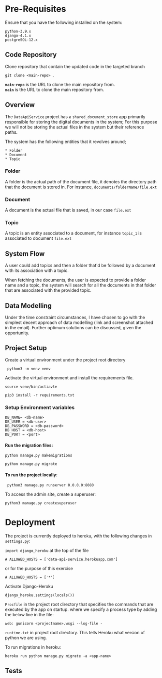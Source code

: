 # Pre-Requisites
Ensure that you have the following installed on the system:
```
python-3.9.x
django-4.1.x
postgreSQL-12.x
```

## Code Repository
Clone repository that contain the updated code in the targeted branch
```
git clone <main-repo> .
```

**`main-repo`** is the URL to clone the main repository from.  
**`main`** is the URL to clone the main repository from.

## Overview

The `DataApiService` project has a `shared_document_store` app primarily 
responsible for storing the digital documents in the system; For this purpose
we will not be storing the actual files in the system but their reference paths.

The system has the following entities that it revolves around;
```
* Folder
* Document
* Topic
```

### Folder

A folder is the actual path of the document file, it denotes the directory path
that the document is stored in. For instance, ``documents/folderName/file.ext``

### Document

A document is the actual file that is saved, in our case ``file.ext``

### Topic

A topic is an entity associated to a document, for instance ``topic_1`` is
associated to document ``file.ext``

## System Flow

A user could add topics and then a folder that'd be followed by a document 
with its association with a topic.

When fetching the documents, the user is expected to provide a folder name and
a topic, the system will search for all the documents in that folder that are
associated with the provided topic.

## Data Modelling

Under the time constraint circumstances, I have chosen to go with the simplest
decent approach of data modelling (link and screenshot attached in the email). 
Further optimum solutions can be discussed, given the opportunity.

## Project Setup

Create a virtual environment under the project root directory

``` python3 -m venv venv```

Activate the virtual environment and install the requirements file.

``` source venv/bin/actiavte ```

``` pip3 install -r requirements.txt ```

### Setup Environment variables

```
DB_NAME= <db-name>
DB_USER = <db-user>
DB_PASSWORD = <db-password>
DB_HOST = <db-host>
DB_PORT = <port>
```

#### Run the migration files:

``` python manage.py makemigrations ```

``` python manage.py migrate ```

#### To run the project locally:

``` python3 manage.py runserver 0.0.0.0:8080```

To access the admin site, create a superuser:

``` python3 manage.py createsuperuser ```

# Deployment

The project is currently deployed to heroku, with the following changes in
`settings.py`:

``` import django_heroku ``` at the top of the file

``` # ALLOWED_HOSTS = ['data-api-service.herokuapp.com'] ```

or for the purpose of this exercise

``` # ALLOWED_HOSTS = ['*'] ```

Activate Django-Heroku

``` django_heroku.settings(locals()) ```

`Procfile` in the project root directory that specifies the commands that 
are executed by the app on startup. where we specify a process type by 
adding the below line in the file:

``` web: gunicorn <projectname>.wsgi --log-file - ```

`runtime.txt` in project root directory. This tells Heroku what version of 
python we are using.

To run migrations in heroku:

``` heroku run python manage.py migrate -a <app-name> ```

## Tests
